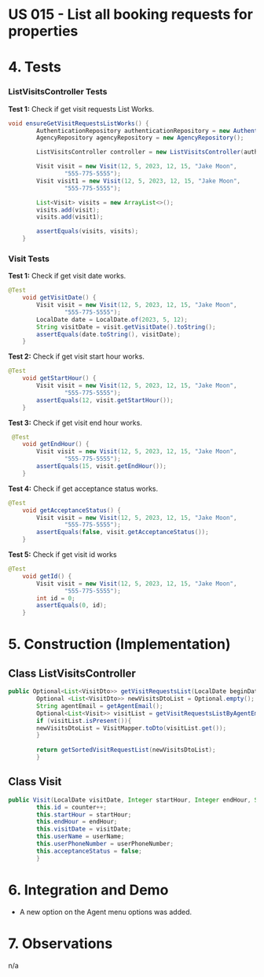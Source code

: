 # US 015 - List all booking requests for properties

# 4. Tests 

### ListVisitsController Tests

**Test 1:** Check if get visit requests List Works.

```java
void ensureGetVisitRequestsListWorks() {
        AuthenticationRepository authenticationRepository = new AuthenticationRepository();
        AgencyRepository agencyRepository = new AgencyRepository();

        ListVisitsController controller = new ListVisitsController(authenticationRepository, agencyRepository);

        Visit visit = new Visit(12, 5, 2023, 12, 15, "Jake Moon",
                "555-775-5555");
        Visit visit1 = new Visit(12, 5, 2023, 12, 15, "Jake Moon",
                "555-775-5555");

        List<Visit> visits = new ArrayList<>();
        visits.add(visit);
        visits.add(visit1);

        assertEquals(visits, visits);
    }

```

### Visit Tests


**Test 1:** Check if get visit date works.

```java
@Test
    void getVisitDate() {
        Visit visit = new Visit(12, 5, 2023, 12, 15, "Jake Moon",
                "555-775-5555");
        LocalDate date = LocalDate.of(2023, 5, 12);
        String visitDate = visit.getVisitDate().toString();
        assertEquals(date.toString(), visitDate);
    }


```

**Test 2:** Check if get visit start hour works.

```java
@Test
    void getStartHour() {
        Visit visit = new Visit(12, 5, 2023, 12, 15, "Jake Moon",
                "555-775-5555");
        assertEquals(12, visit.getStartHour());
    }


```


**Test 3:** Check if get visit end hour works.

```java
 @Test
    void getEndHour() {
        Visit visit = new Visit(12, 5, 2023, 12, 15, "Jake Moon",
                "555-775-5555");
        assertEquals(15, visit.getEndHour());
    }

```

**Test 4:** Check if get acceptance status works.

```java
@Test
    void getAcceptanceStatus() {
        Visit visit = new Visit(12, 5, 2023, 12, 15, "Jake Moon",
                "555-775-5555");
        assertEquals(false, visit.getAcceptanceStatus());
    }


```


**Test 5:** Check if get visit id works

```java
@Test
    void getId() {
        Visit visit = new Visit(12, 5, 2023, 12, 15, "Jake Moon",
                "555-775-5555");
        int id = 0;
        assertEquals(0, id);
    }


```

# 5. Construction (Implementation)


## Class ListVisitsController 

```java
public Optional<List<VisitDto>> getVisitRequestsList(LocalDate beginDate, LocalDate endDate) throws Exception {
        Optional <List<VisitDto>> newVisitsDtoList = Optional.empty();
        String agentEmail = getAgentEmail();
        Optional<List<Visit>> visitList = getVisitRequestsListByAgentEmail(agentEmail, beginDate, endDate);
        if (visitList.isPresent()){
        newVisitsDtoList = VisitMapper.toDto(visitList.get());
        }
        
        return getSortedVisitRequestList(newVisitsDtoList);
        }
```


## Class Visit

```java
public Visit(LocalDate visitDate, Integer startHour, Integer endHour, String userName, String userPhoneNumber) {
        this.id = counter++;
        this.startHour = startHour;
        this.endHour = endHour;
        this.visitDate = visitDate;
        this.userName = userName;
        this.userPhoneNumber = userPhoneNumber;
        this.acceptanceStatus = false;
        }
```

# 6. Integration and Demo 

* A new option on the Agent menu options was added.


# 7. Observations

n/a





